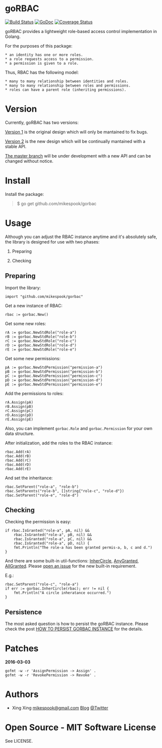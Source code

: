 goRBAC 
======

[![Build Status](https://travis-ci.org/mikespook/gorbac.png?branch=master)](https://travis-ci.org/mikespook/gorbac)
[![GoDoc](https://godoc.org/github.com/mikespook/gorbac?status.png)](https://godoc.org/github.com/mikespook/gorbac)
[![Coverage Status](https://coveralls.io/repos/github/mikespook/gorbac/badge.svg?branch=master)](https://coveralls.io/github/mikespook/gorbac?branch=master)

goRBAC provides a lightweight role-based access control implementation
in Golang.

For the purposes of this package:

	* an identity has one or more roles.
	* a role requests access to a permission.
	* a permission is given to a role.

Thus, RBAC has the following model:

	* many to many relationship between identities and roles.
	* many to many relationship between roles and permissions.
	* roles can have a parent role (inheriting permissions).

Version
=======

Currently, goRBAC has two versions:

[Version 1](https://github.com/mikespook/gorbac/tree/v1.dev) is the original design which will only be mantained to fix bugs.

[Version 2](https://github.com/mikespook/gorbac/tree/v2.dev) is the new design which will be continually mantained with a stable API.

[The master branch](https://github.com/mikespook/gorbac) will be under development with a new API and can be changed without notice.


Install
=======

Install the package:

> $ go get github.com/mikespook/gorbac
	
Usage
=====

Although you can adjust the RBAC instance anytime and it's absolutely safe, the library is designed for use with two phases:

1. Preparing

2. Checking

Preparing
---------

Import the library:

	import "github.com/mikespook/gorbac"

Get a new instance of RBAC:

	rbac := gorbac.New()

Get some new roles:

	rA := gorbac.NewStdRole("role-a")
	rB := gorbac.NewStdRole("role-b")
	rC := gorbac.NewStdRole("role-c")
	rD := gorbac.NewStdRole("role-d")
	rE := gorbac.NewStdRole("role-e")

Get some new permissions:

	pA := gorbac.NewStdPermission("permission-a")
	pB := gorbac.NewStdPermission("permission-b")
	pC := gorbac.NewStdPermission("permission-c")
	pD := gorbac.NewStdPermission("permission-d")
	pE := gorbac.NewStdPermission("permission-e")

Add the permissions to roles:

	rA.Assign(pA)
	rB.Assign(pB)
	rC.Assign(pC)
	rD.Assign(pD)
	rE.Assign(pE)

Also, you can implement `gorbac.Role` and `gorbac.Permission` for your own data structure.

After initialization, add the roles to the RBAC instance:

	rbac.Add(rA)
	rbac.Add(rB)
	rbac.Add(rC)
	rbac.Add(rD)
	rbac.Add(rE)

And set the inheritance:

	rbac.SetParent("role-a", "role-b")
	rbac.SetParents("role-b", []string{"role-c", "role-d"})
	rbac.SetParent("role-e", "role-d")

Checking
--------

Checking the permission is easy:

	if rbac.IsGranted("role-a", pA, nil) &&
		rbac.IsGranted("role-a", pB, nil) &&
		rbac.IsGranted("role-a", pC, nil) &&
		rbac.IsGranted("role-a", pD, nil) {
		fmt.Println("The role-a has been granted permis-a, b, c and d.")
	}


And there are some built-in util-functions: 
[InherCircle](https://godoc.org/github.com/mikespook/gorbac#InherCircle),
[AnyGranted](https://godoc.org/github.com/mikespook/gorbac#AnyGranted), 
[AllGranted](https://godoc.org/github.com/mikespook/gorbac#AllGranted). 
Please [open an issue](https://github.com/mikespook/gorbac/issues/new) 
for the new built-in requirement.

E.g.:

	rbac.SetParent("role-c", "role-a")
	if err := gorbac.InherCircle(rbac); err != nil {
		fmt.Println("A circle inheratance occurred.")
	}

Persistence
-----------

The most asked question is how to persist the goRBAC instance. Please check the post [HOW TO PERSIST GORBAC INSTANCE](https://mikespook.com/2017/04/how-to-persist-gorbac-instance/) for the details.

Patches
=======

__2016-03-03__

    gofmt -w -r 'AssignPermission -> Assign' .
	gofmt -w -r 'RevokePermission -> Revoke' .


Authors
=======

 * Xing Xing <mikespook@gmail.com> [Blog](http://mikespook.com) 
[@Twitter](http://twitter.com/mikespook)

Open Source - MIT Software License
==================================

See LICENSE.
